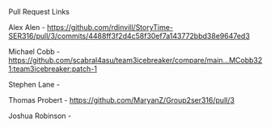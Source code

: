 Pull Request Links  

Alex Alen        - https://github.com/rdinvill/StoryTime-SER316/pull/3/commits/4488ff3f2d4c58f30ef7a143772bbd38e9647ed3

Michael Cobb     - https://github.com/scabral4asu/team3icebreaker/compare/main...MCobb321:team3icebreaker:patch-1  

Stephen Lane     -  

Thomas Probert   -  https://github.com/MaryanZ/Group2ser316/pull/3

Joshua Robinson  -  
